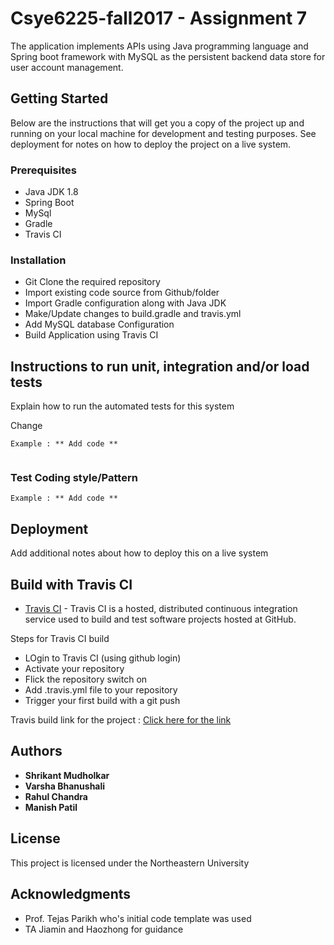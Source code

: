 # Csye6225-fall2017 - Assignment 7

The application implements APIs using Java programming language and Spring boot framework with MySQL as the persistent backend data store for user account management. 

## Getting Started

Below are the instructions that will get you a copy of the project up and running on your local machine for development and testing purposes. See deployment for notes on how to deploy the project on a live system.

### Prerequisites
* Java JDK 1.8
* Spring Boot
* MySql
* Gradle
* Travis CI


### Installation

* Git Clone the required repository
* Import existing code source from Github/folder
* Import Gradle configuration along with Java JDK
* Make/Update changes to build.gradle and travis.yml
* Add MySQL database Configuration
* Build Application using Travis CI 

## Instructions to run unit, integration and/or load tests

Explain how to run the automated tests for this system

Change

```
Example : ** Add code **


```

### Test Coding style/Pattern

```
Example : ** Add code **
```

## Deployment

Add additional notes about how to deploy this on a live system

## Build with Travis CI

* [Travis CI](https://travis-ci.com/) - Travis CI is a hosted, distributed continuous integration service used to build and test software projects hosted at GitHub.

Steps for Travis CI build

* LOgin to Travis CI (using github login)
* Activate your repository
* Flick the repository switch on
* Add .travis.yml file to your repository
* Trigger your first build with a git push

Travis build link for the project : [Click here for the link](https://travis-ci.com/shrican/csye6225-fall2017.svg?token=Bz5BxQbm4vVpwaJw2HRJ&branch=assignment3)

## Authors

* **Shrikant Mudholkar** 
* **Varsha Bhanushali**
* **Rahul Chandra**
* **Manish Patil**

## License

This project is licensed under the Northeastern University

## Acknowledgments

* Prof. Tejas Parikh who's initial code template was used
* TA Jiamin and Haozhong for guidance 


